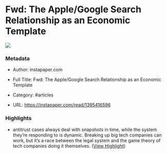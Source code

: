 # Fwd: The Apple/Google Search Relationship as an Economic Template

![](https://readwise-assets.s3.amazonaws.com/static/images/article2.74d541386bbf.png)

### Metadata

- Author: instapaper.com
- Full Title: Fwd: The Apple/Google Search Relationship as an Economic Template
- Category: #articles


- URL: https://instapaper.com/read/1395416596

### Highlights

- antitrust cases always deal with snapshots in time, while the system they’re responding to is dynamic. Breaking up big tech companies can work, but it’s a race between the legal system and the game theory of tech companies doing it themselves. ([View Highlight](https://instapaper.com/read/1395416596/15813700))
